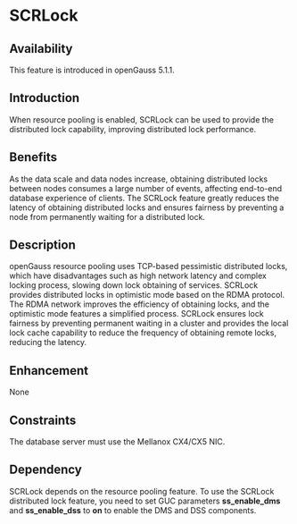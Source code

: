 # SCRLock<a name="EN-US_TOPIC_0000001673853690"></a>

## Availability<a name="en-us_topic_0000001721808553_section14611198203513"></a>

This feature is introduced in openGauss 5.1.1.

## Introduction<a name="en-us_topic_0000001721808553_section1044295211352"></a>

When resource pooling is enabled, SCRLock can be used to provide the distributed lock capability, improving distributed lock performance.

## Benefits<a name="en-us_topic_0000001721808553_section38042903613"></a>

As the data scale and data nodes increase, obtaining distributed locks between nodes consumes a large number of events, affecting end-to-end database experience of clients. The SCRLock feature greatly reduces the latency of obtaining distributed locks and ensures fairness by preventing a node from permanently waiting for a distributed lock.

## Description<a name="en-us_topic_0000001721808553_section595563813616"></a>

openGauss resource pooling uses TCP-based pessimistic distributed locks, which have disadvantages such as high network latency and complex locking process, slowing down lock obtaining of services. SCRLock provides distributed locks in optimistic mode based on the RDMA protocol. The RDMA network improves the efficiency of obtaining locks, and the optimistic mode features a simplified process. SCRLock ensures lock fairness by preventing permanent waiting in a cluster and provides the local lock cache capability to reduce the frequency of obtaining remote locks, reducing the latency.

## Enhancement<a name="en-us_topic_0000001721808553_section190946203720"></a>

None

## Constraints<a name="en-us_topic_0000001721808553_section011116254373"></a>

The database server must use the Mellanox CX4/CX5 NIC.

## Dependency<a name="en-us_topic_0000001721808553_section12798194673710"></a>

SCRLock depends on the resource pooling feature. To use the SCRLock distributed lock feature, you need to set GUC parameters  **ss\_enable\_dms**  and  **ss\_enable\_dss**  to  **on**  to enable the DMS and DSS components.

